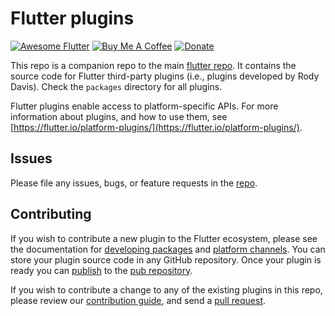 # Flutter plugins

[![Awesome Flutter](https://img.shields.io/badge/Awesome-Flutter-blue.svg?longCache=true&style=flat-square)](https://github.com/Solido/awesome-flutter)
[![Buy Me A Coffee](https://img.shields.io/badge/Donate-Buy%20Me%20A%20Coffee-yellow.svg)](https://www.buymeacoffee.com/rodydavis)
[![Donate](https://img.shields.io/badge/Donate-PayPal-green.svg)](https://www.paypal.com/cgi-bin/webscr?cmd=_s-xclick&hosted_button_id=WSH3GVC49GNNJ)

This repo is a companion repo to the main [flutter
repo](https://github.com/flutter/flutter). It contains the source code for
Flutter third-party plugins (i.e., plugins developed by Rody Davis).
Check the `packages` directory for all plugins.

Flutter plugins enable access to platform-specific APIs. For more information
about plugins, and how to use them, see
[https://flutter.io/platform-plugins/](https://flutter.io/platform-plugins/).

## Issues

Please file any issues, bugs, or feature requests in the [
repo](https://github.com/AppleEducate/plugins/issues/new).

## Contributing

If you wish to contribute a new plugin to the Flutter ecosystem, please
see the documentation for [developing packages](https://flutter.io/developing-packages/) and
[platform channels](https://flutter.io/platform-channels/). You can store
your plugin source code in any GitHub repository. Once your plugin
is ready you can [publish](https://flutter.io/developing-packages/#publish)
to the [pub repository](https://pub.dartlang.org/).

If you wish to contribute a change to any of the existing plugins in this repo,
please review our [contribution guide](https://github.com/AppleEducate/plugins/blob/master/CONTRIBUTING.md),
and send a [pull request](https://github.com/AppleEducate/plugins/pulls).
